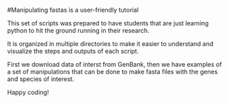 #Manipulating fastas is a user-friendly tutorial

This set of scripts was prepared to have students that are just learning python to hit the ground running in their research.

It is organized in multiple directories to make it easier to understand and visualize the steps and outputs of each script.

First we download data of interst from GenBank, then we have examples of a set of manipulations that can be done to make fasta files with the genes and species of interest.

Happy coding!
